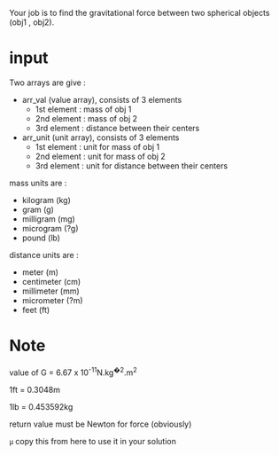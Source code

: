 Your job is to find the gravitational force between two spherical objects (obj1 , obj2).

input
====

Two arrays are give : 

- arr_val (value array), consists of 3 elements
    - 1st element : mass of obj 1
    - 2nd element : mass of obj 2
    - 3rd element : distance between their centers
- arr_unit (unit array), consists of 3 elements
    - 1st element : unit for mass of obj 1
    - 2nd element : unit for mass of obj 2
    - 3rd element : unit for distance between their centers

mass units are : 
    
- kilogram (kg)
- gram (g)
- milligram (mg)
- microgram (?g)
- pound (lb)

distance units are : 

- meter (m)
- centimeter (cm)
- millimeter (mm)
- micrometer (?m)
- feet (ft)

Note
====


value of G = 6.67 x 10<sup>-11</sup>N.kg<sup>�2</sup>.m<sup>2<sup> 

1ft = 0.3048m

1lb = 0.453592kg

return value must be Newton for force (obviously)

`μ` copy this from here to use it in your solution 
